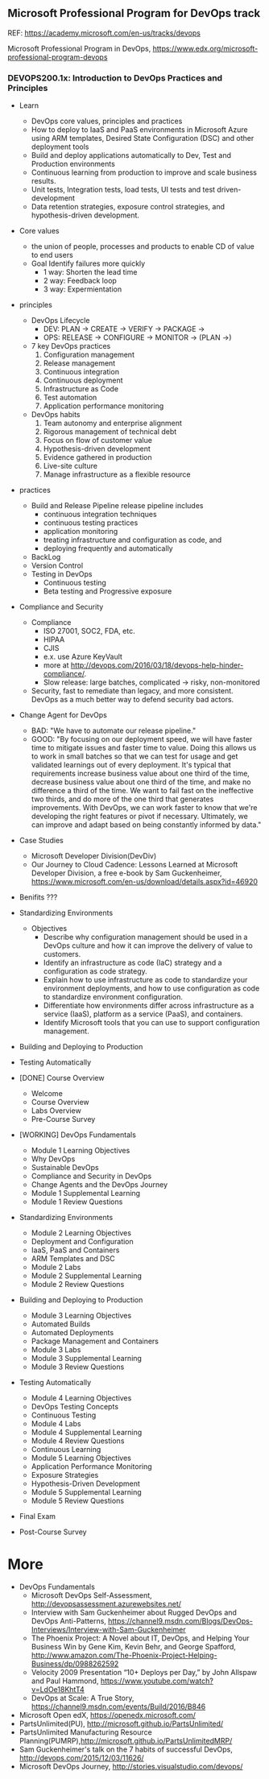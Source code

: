 ﻿
# 

## Microsoft Professional Program for DevOps track
REF: https://academy.microsoft.com/en-us/tracks/devops

Microsoft Professional Program in DevOps, https://www.edx.org/microsoft-professional-program-devops

### DEVOPS200.1x: Introduction to DevOps Practices and Principles
- Learn
  - DevOps core values, principles and practices
  - How to deploy to IaaS and PaaS environments in Microsoft Azure using ARM templates, Desired State Configuration (DSC) and other deployment tools
  - Build and deploy applications automatically to Dev, Test and Production environments 
  - Continuous learning from production to improve and scale business results. 
  - Unit tests, Integration tests, load tests, UI tests and test driven-development
  - Data retention strategies, exposure control strategies, and hypothesis-driven development.
- Core values
  - the union of people, processes and products to enable CD of value to end users
  - Goal
    Identify failures more quickly
    - 1 way: Shorten the lead time
    - 2 way: Feedback loop
    - 3 way: Expermientation
- principles
  - DevOps Lifecycle
    - DEV: PLAN -> CREATE -> VERIFY -> PACKAGE -> 
    - OPS: RELEASE -> CONFIGURE -> MONITOR -> (PLAN ->)
  - 7 key DevOps practices
    1. Configuration management
    2. Release management
    3. Continuous integration
    4. Continuous deployment
    5. Infrastructure as Code
    6. Test automation
    7. Application performance monitoring
  - DevOps habits
    1. Team autonomy and enterprise alignment
    2. Rigorous management of technical debt
    3. Focus on flow of customer value
    4. Hypothesis-driven development
    5. Evidence gathered in production
    6. Live-site culture
    7. Manage infrastructure as a flexible resource
- practices
  - Build and Release Pipeline
    release pipeline includes
    - continuous integration techniques
    - continuous testing practices
    - application monitoring
    - treating infrastructure and configuration as code, and
    - deploying frequently and automatically
  - BackLog
  - Version Control
  - Testing in DevOps
    - Continuous testing
    - Beta testing and Progressive exposure
- Compliance and Security
  - Compliance
    - ISO 27001, SOC2, FDA, etc.
    - HIPAA
    - CJIS
    - e.x. use Azure KeyVault
    - more at http://devops.com/2016/03/18/devops-help-hinder-compliance/.
    - Slow release: large batches, complicated -> risky, non-monitored
  - Security, fast to remediate than legacy, and more consistent. DevOps as a much better way to defend security bad actors.
- Change Agent for DevOps
  - BAD: "We have to automate our release pipeline."
  - GOOD: "By focusing on our deployment speed, we will have faster time to mitigate issues and faster time to value. Doing this allows us to work in small batches so that we can test for usage and get validated learnings out of every deployment. It's typical that requirements increase business value about one third of the time, decrease business value about one third of the time, and make no difference a third of the time. We want to fail fast on the ineffective two thirds, and do more of the one third that generates improvements. With DevOps, we can work faster to know that we're developing the right features or pivot if necessary. Ultimately, we can improve and adapt based on being constantly informed by data."
- Case Studies
  - Microsoft Developer Division(DevDiv)
  - Our Journey to Cloud Cadence: Lessons Learned at Microsoft Developer Division, a free e-book by Sam Guckenheimer, https://www.microsoft.com/en-us/download/details.aspx?id=46920
- Benifits
  ???
- Standardizing Environments
  - Objectives
    - Describe why configuration management should be used in a DevOps culture and how it can improve the delivery of value to customers.
    - Identify an infrastructure as code (IaC) strategy and a configuration as code strategy.
    - Explain how to use infrastructure as code to standardize your environment deployments, and how to use configuration as code to standardize environment configuration.
    - Differentiate how environments differ across infrastructure as a service (IaaS), platform as a service (PaaS), and containers.
    - Identify Microsoft tools that you can use to support configuration management.
- Building and Deploying to Production
- Testing Automatically




- [DONE] Course Overview
	- Welcome
	- Course Overview
	- Labs Overview
	- Pre-Course Survey
- [WORKING] DevOps Fundamentals
	- Module 1 Learning Objectives
	- Why DevOps
	- Sustainable DevOps
	- Compliance and Security in DevOps
	- Change Agents and the DevOps Journey
	- Module 1 Supplemental Learning
	- Module 1 Review Questions
- Standardizing Environments
	- Module 2 Learning Objectives
	- Deployment and Configuration
	- IaaS, PaaS and Containers
	- ARM Templates and DSC
	- Module 2 Labs
	- Module 2 Supplemental Learning
	- Module 2 Review Questions
- Building and Deploying to Production
	- Module 3 Learning Objectives
	- Automated Builds
	- Automated Deployments
	- Package Management and Containers
	- Module 3 Labs
	- Module 3 Supplemental Learning
	- Module 3 Review Questions
- Testing Automatically
	- Module 4 Learning Objectives
	- DevOps Testing Concepts
	- Continuous Testing
	- Module 4 Labs
	- Module 4 Supplemental Learning
	- Module 4 Review Questions
	- Continuous Learning
	- Module 5 Learning Objectives
	- Application Performance Monitoring
	- Exposure Strategies
	- Hypothesis-Driven Development
	- Module 5 Supplemental Learning
	- Module 5 Review Questions
- Final Exam
- Post-Course Survey




# More
- DevOps Fundamentals
  - Microsoft DevOps Self-Assessment, http://devopsassessment.azurewebsites.net/
  - Interview with Sam Guckenheimer about Rugged DevOps and DevOps Anti-Patterns, https://channel9.msdn.com/Blogs/DevOps-Interviews/Interview-with-Sam-Guckenheimer
  - The Phoenix Project: A Novel about IT, DevOps, and Helping Your Business Win by Gene Kim, Kevin Behr, and George Spafford, http://www.amazon.com/The-Phoenix-Project-Helping-Business/dp/0988262592
  - Velocity 2009 Presentation “10+ Deploys per Day,” by John Allspaw and Paul Hammond, https://www.youtube.com/watch?v=LdOe18KhtT4
  - DevOps at Scale: A True Story, https://channel9.msdn.com/events/Build/2016/B846
- Microsoft Open edX, https://openedx.microsoft.com/
- PartsUnlimited(PU), http://microsoft.github.io/PartsUnlimited/
- PartsUnlimited Manufacturing Resource Planning(PUMRP),http://microsoft.github.io/PartsUnlimitedMRP/
- Sam Guckenheimer's talk on the 7 habits of successful DevOps, http://devops.com/2015/12/03/11626/
- Microsoft DevOps Journey, http://stories.visualstudio.com/devops/
